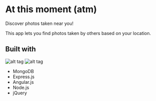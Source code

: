 # At this moment (atm)
Discover photos taken near you!

This app lets you find photos taken by others based on your location. 

## Built with

![alt tag](https://raw.githubusercontent.com/clanofnoobs/atm/master/public/images/screen.png)
![alt tag](https://raw.githubusercontent.com/clanofnoobs/atm/master/public/images/screen2.png)

<ul>
  <li>MongoDB</li>
  <li>Express.js</li>
  <li>Angular.js</li>
  <li>Node.js</li>
  <li>jQuery</li>
</ul>


